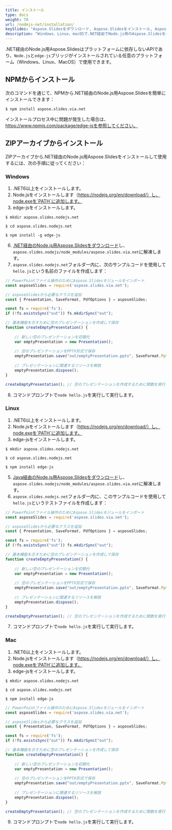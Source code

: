 ```yaml
---
title: インストール
type: docs
weight: 70
url: /nodejs-net/installation/
keySlides: "Aspose.Slidesをダウンロード, Aspose.Slidesをインストール, Aspose.Slidesのインストール, Windows, macOS, Linux, Javascript, Node.js"
description: "Windows、Linux、macOSで.NET経由でNode.js用のAspose.Slidesをインストール"
---
```


.NET経由のNode.js用Aspose.Slidesはプラットフォームに依存しないAPIであり、`Node.js`と`edge-js`ブリッジがインストールされている任意のプラットフォーム（Windows、Linux、MacOS）で使用できます。

## **NPMからインストール**

次のコマンドを通じて、NPMから.NET経由のNode.js用Aspose.Slidesを簡単にインストールできます：
```
$ npm install aspose.slides.via.net
```
インストールプロセス中に問題が発生した場合は、https://www.npmjs.com/package/edge-jsを参照してください。

## **ZIPアーカイブからインストール**

ZIPアーカイブから.NET経由のNode.js用Aspose.Slidesをインストールして使用するには、次の手順に従ってください：

### **Windows**

1. .NET6以上をインストールします。
1. Node.jsをインストールします（https://nodejs.org/en/download/）し、node.exeを`PATH`に追加します。
1. edge-jsをインストールします。
```
$ mkdir aspose.slides.nodejs.net

$ cd aspose.slides.nodejs.net

$ npm install -g edge-js
```
6. [.NET経由のNode.js用Aspose.Slidesをダウンロード](https://releases.aspose.com/slides/nodejs-net/)し、`aspose.slides.nodejs/node_modules/aspose.slides.via.net`に解凍します。
7. `aspose.slides.nodejs.net`フォルダー内に、次のサンプルコードを使用して`hello.js`という名前のファイルを作成します：

```javascript
// PowerPointファイル操作のためにAspose.Slidesモジュールをインポート
const asposeSlides = require('aspose.slides.via.net');

// asposeSlidesから必要なクラスを追加
const { Presentation, SaveFormat, PdfOptions } = asposeSlides;

const fs = require('fs');
if (!fs.existsSync("out")) fs.mkdirSync("out");

// 基本機能を示すために空のプレゼンテーションを作成して保存
function createEmptyPresentation() {
	
    // 新しい空のプレゼンテーションを初期化
    var emptyPresentation = new Presentation();
    
    // 空のプレゼンテーションをPPTX形式で保存
    emptyPresentation.save("out/emptyPresentation.pptx", SaveFormat.Pptx);
    
    // プレゼンテーションに関連するリソースを解放
    emptyPresentation.dispose();
}

createEmptyPresentation(); // 空のプレゼンテーションを作成するために関数を実行
```

8. コマンドプロンプトで`node hello.js`を実行して実行します。

### **Linux**

1. .NET6以上をインストールします。
1. Node.jsをインストールします（https://nodejs.org/en/download/）し、node.exeを`PATH`に追加します。
1. edge-jsをインストールします。
```
$ mkdir aspose.slides.nodejs.net

$ cd aspose.slides.nodejs.net

$ npm install edge-js
```
5. [Java経由のNode.js用Aspose.Slidesをダウンロード](https://releases.aspose.com/slides/nodejs-net/)し、`aspose.slides.nodejs/node_modules/aspose.slides.via.net`に解凍します。
6. `aspose.slides.nodejs.net`フォルダー内に、このサンプルコードを使用して`hello.js`というテストファイルを作成します：

```javascript
// PowerPointファイル操作のためにAspose.Slidesモジュールをインポート
const asposeSlides = require('aspose.slides.via.net');

// asposeSlidesから必要なクラスを追加
const { Presentation, SaveFormat, PdfOptions } = asposeSlides;

const fs = require('fs');
if (!fs.existsSync("out")) fs.mkdirSync("out");

// 基本機能を示すために空のプレゼンテーションを作成して保存
function createEmptyPresentation() {
	
    // 新しい空のプレゼンテーションを初期化
    var emptyPresentation = new Presentation();
    
    // 空のプレゼンテーションをPPTX形式で保存
    emptyPresentation.save("out/emptyPresentation.pptx", SaveFormat.Pptx);
    
    // プレゼンテーションに関連するリソースを解放
    emptyPresentation.dispose();
}

createEmptyPresentation(); // 空のプレゼンテーションを作成するために関数を実行
```
7. コマンドプロンプトで`node hello.js`を実行して実行します。

### **Mac**

1. .NET6以上をインストールします。
1. Node.jsをインストールします（https://nodejs.org/en/download/）し、node.exeを`PATH`に追加します。
1. edge-jsをインストールします。

```
$ mkdir aspose.slides.nodejs.net
 
$ cd aspose.slides.nodejs.net
 
$ npm install edge-js
```

```javascript
// PowerPointファイル操作のためにAspose.Slidesモジュールをインポート
const asposeSlides = require('aspose.slides.via.net');

// asposeSlidesから必要なクラスを追加
const { Presentation, SaveFormat, PdfOptions } = asposeSlides;

const fs = require('fs');
if (!fs.existsSync("out")) fs.mkdirSync("out");

// 基本機能を示すために空のプレゼンテーションを作成して保存
function createEmptyPresentation() {
	
    // 新しい空のプレゼンテーションを初期化
    var emptyPresentation = new Presentation();
    
    // 空のプレゼンテーションをPPTX形式で保存
    emptyPresentation.save("out/emptyPresentation.pptx", SaveFormat.Pptx);
    
    // プレゼンテーションに関連するリソースを解放
    emptyPresentation.dispose();
}

createEmptyPresentation(); // 空のプレゼンテーションを作成するために関数を実行
```
9. コマンドプロンプトで`node hello.js`を実行して実行します。
